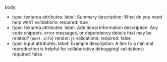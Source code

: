 body:

- type: textarea
    attributes:
      label: Summary
      description: What do you need help with?
    validations:
      required: true
- type: textarea
    attributes:
      label: Additional information
      description: Any code snippets, error messages, or dependency details that may be related? (`next info`)
      render: js
    validations:
      required: false
- type: input
    attributes:
      label: Example
      description: A link to a minimal reproduction is helpful for collaborative debugging!
    validations:
      required: false
